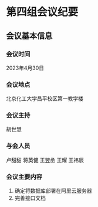 # 第四组会议纪要
## 会议基本信息
### 会议时间
2023年4月30日
### 会议地点
北京化工大学昌平校区第一教学楼
### 会议主持
胡世慧
### 与会人员
卢甜甜 蒋英健 王翌丞 王耀 王祎辰
### 会议主要内容
1. 确定将数据库部署在阿里云服务器
2. 完善接口文档
